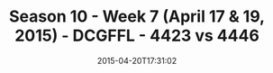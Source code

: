 ---
title: Season 10 - Week 7 (April 17 & 19, 2015) - DCGFFL - 4423 vs 4446
teams_score:
- team: 4423
  score:
- team: 4446
  score: 14
mvp: Cole W. (Camo Grey), TJ R. (Teal)
game-ball: N/A
season: 10
week: 7
date: '2015-04-20T17:31:02'
pageid: season-10-week-7-4423-vs-4446
---